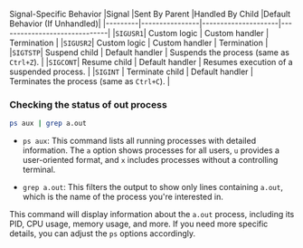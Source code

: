 Signal-Specific Behavior
|Signal	|Sent By Parent	|Handled By Child	|Default Behavior (If Unhandled)|
|---------|----------------|---------------------|------------------------------|
|`SIGUSR1`|	Custom logic	| Custom handler     |  Termination                                 |
|`SIGUSR2`|	Custom logic	| Custom handler     |  Termination                                 |
|`SIGTSTP`|	Suspend child	| Default handler    |	Suspends the process (same as `Ctrl+Z`).      |
|`SIGCONT`|	Resume child	| Default handler    |	Resumes execution of a suspended process.   |
|`SIGINT` | Terminate child	| Default handler    |	Terminates the process (same as `Ctrl+C`).    |


### Checking the status of out process

```sh
ps aux | grep a.out
```


- `ps aux`: This command lists all running processes with detailed information. The `a` option shows processes for all users, `u` provides a user-oriented format, and `x` includes processes without a controlling terminal.

- `grep a.out`: This filters the output to show only lines containing `a.out`, which is the name of the process you're interested in.

This command will display information about the `a.out` process, including its PID, CPU usage, memory usage, and more. If you need more specific details, you can adjust the `ps` options accordingly.